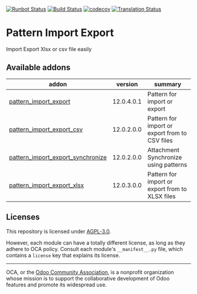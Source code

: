 [![Runbot Status](https://runbot.odoo-community.org/runbot/badge/flat//12.0.svg)](https://runbot.odoo-community.org/runbot/repo/github-com-oca-pattern-import-export-)
[![Build Status](https://travis-ci.com/OCA/pattern-import-export.svg?branch=12.0)](https://travis-ci.com/OCA/pattern-import-export)
[![codecov](https://codecov.io/gh/OCA/pattern-import-export/branch/12.0/graph/badge.svg)](https://codecov.io/gh/OCA/pattern-import-export)
[![Translation Status](https://translation.odoo-community.org/widgets/pattern-import-export-12-0/-/svg-badge.svg)](https://translation.odoo-community.org/engage/pattern-import-export-12-0/?utm_source=widget)

<!-- /!\ do not modify above this line -->

# Pattern Import Export

Import Export Xlsx or csv file easily

<!-- /!\ do not modify below this line -->

<!-- prettier-ignore-start -->

[//]: # (addons)

Available addons
----------------
addon | version | summary
--- | --- | ---
[pattern_import_export](pattern_import_export/) | 12.0.4.0.1 | Pattern for import or export
[pattern_import_export_csv](pattern_import_export_csv/) | 12.0.2.0.0 | Pattern for import or export from to CSV files
[pattern_import_export_synchronize](pattern_import_export_synchronize/) | 12.0.2.0.0 | Attachment Synchronize using patterns
[pattern_import_export_xlsx](pattern_import_export_xlsx/) | 12.0.3.0.0 | Pattern for import or export from to XLSX files

[//]: # (end addons)

<!-- prettier-ignore-end -->

## Licenses

This repository is licensed under [AGPL-3.0](LICENSE).

However, each module can have a totally different license, as long as they adhere to OCA
policy. Consult each module's `__manifest__.py` file, which contains a `license` key
that explains its license.

----

OCA, or the [Odoo Community Association](http://odoo-community.org/), is a nonprofit
organization whose mission is to support the collaborative development of Odoo features
and promote its widespread use.
